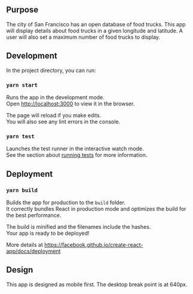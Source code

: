 ## Purpose
The city of San Francisco has an open database of food trucks. This app will display details about food trucks in a given longitude and latitude. A user will also set a maximum number of food trucks to display.

## Development
In the project directory, you can run:

### `yarn start`

Runs the app in the development mode.<br />
Open [http://localhost:3000](http://localhost:3000) to view it in the browser.

The page will reload if you make edits.<br />
You will also see any lint errors in the console.

### `yarn test`

Launches the test runner in the interactive watch mode.<br />
See the section about [running tests](https://facebook.github.io/create-react-app/docs/running-tests) for more information.

## Deployment

### `yarn build`
Builds the app for production to the `build` folder.<br />
It correctly bundles React in production mode and optimizes the build for the best performance.

The build is minified and the filenames include the hashes.<br />
Your app is ready to be deployed!

More details at https://facebook.github.io/create-react-app/docs/deployment

## Design
This app is designed as mobile first. The desktop break point is at 640px.
